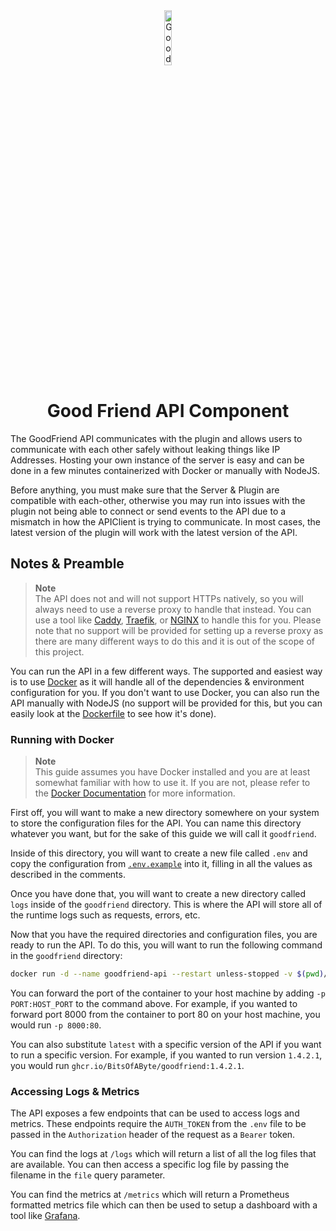 <div align="center">

<img src="../../.assets/icon.png" alt="Goodfriend Logo" width="15%">
  
# Good Friend API Component

</div>

The GoodFriend API communicates with the plugin and allows users to communicate with each other safely without leaking things like IP Addresses. Hosting your own instance of the server is easy and can be done in a few minutes containerized with Docker or manually with NodeJS.

Before anything, you must make sure that the Server & Plugin are compatible with each-other, otherwise you may run into issues with the plugin not being able to connect or send events to the API due to a mismatch in how the APIClient is trying to communicate. In most cases, the latest version of the plugin will work with the latest version of the API.

## Notes & Preamble
> **Note**  
> The API does not and will not support HTTPs natively, so you will always need to use a reverse proxy to handle that instead. You can use a tool like [Caddy](https://caddyserver.com/), [Traefik](https://traefik.io/), or [NGINX](https://www.nginx.com/) to handle this for you. Please note that no support will be provided for setting up a reverse proxy as there are many different ways to do this and it is out of the scope of this project.

You can run the API in a few different ways. The supported and easiest way is to use [Docker](https://www.docker.com/) as it will handle all of the dependencies & environment configuration for you. If you don't want to use Docker, you can also run the API manually with NodeJS (no support will be provided for this, but you can easily look at the [Dockerfile](./Dockerfile) to see how it's done).

### Running with Docker
> **Note**  
> This guide assumes you have Docker installed and you are at least somewhat familiar with how to use it. If you are not, please refer to the [Docker Documentation](https://docs.docker.com/) for more information.        

First off, you will want to make a new directory somewhere on your system to store the configuration files for the API. You can name this directory whatever you want, but for the sake of this guide we will call it `goodfriend`. 

Inside of this directory, you will want to create a new file called `.env` and copy the configuration from [`.env.example`](./.env.example) into it, filling in all the values as described in the comments. 

Once you have done that, you will want to create a new directory called `logs` inside of the `goodfriend` directory. This is where the API will store all of the runtime logs such as requests, errors, etc.

Now that you have the required directories and configuration files, you are ready to run the API. To do this, you will want to run the following command in the `goodfriend` directory:

```bash
docker run -d --name goodfriend-api --restart unless-stopped -v $(pwd)/logs:/app/logs --env-file .env ghcr.io/bitsofabyte/goodfriend:latest
```
You can forward the port of the container to your host machine by adding `-p PORT:HOST_PORT` to the command above. For example, if you wanted to forward port 8000 from the container to port 80 on your host machine, you would run `-p 8000:80`.

You can also substitute `latest` with a specific version of the API if you want to run a specific version. For example, if you wanted to run version `1.4.2.1`, you would run `ghcr.io/BitsOfAByte/goodfriend:1.4.2.1`.

### Accessing Logs & Metrics
The API exposes a few endpoints that can be used to access logs and metrics. These endpoints require the `AUTH_TOKEN` from the `.env` file to be passed in the `Authorization` header of the request as a `Bearer` token.

You can find the logs at `/logs` which will return a list of all the log files that are available. You can then access a specific log file by passing the filename in the `file` query parameter.

You can find the metrics at `/metrics` which will return a Prometheus formatted metrics file which can then be used to setup a dashboard with a tool like [Grafana](https://grafana.com/).